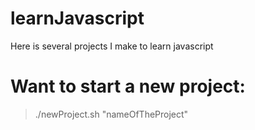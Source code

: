 # learnJavascript
Here is several projects I make to learn javascript

# Want to start a new project:
> ./newProject.sh "nameOfTheProject"
